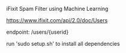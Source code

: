 iFixit Spam Filter using Machine Learning

https://www.ifixit.com/api/2.0/doc/Users

endpoint: /users/{userid}

run 'sudo setup.sh' to install all dependencies
